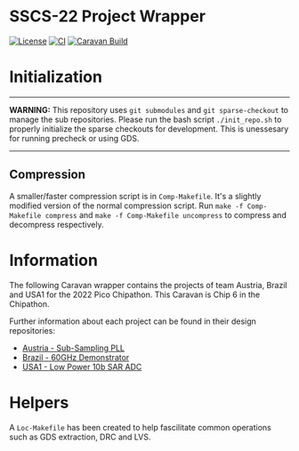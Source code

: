 # SSCS-22 Project Wrapper 

[![License](https://img.shields.io/badge/License-Apache%202.0-blue.svg)](https://opensource.org/licenses/Apache-2.0) [![CI](https://github.com/efabless/caravel_user_project_analog/actions/workflows/user_project_ci.yml/badge.svg)](https://github.com/efabless/caravel_user_project_analog/actions/workflows/user_project_ci.yml) [![Caravan Build](https://github.com/efabless/caravel_user_project_analog/actions/workflows/caravan_build.yml/badge.svg)](https://github.com/efabless/caravel_user_project_analog/actions/workflows/caravan_build.yml)


# Initialization

---

**WARNING:** This repository uses `git submodules` and `git sparse-checkout` to manage the sub repositories.
Please run the bash script `./init_repo.sh` to properly initialize the sparse checkouts for development. 
This is unessesary for running precheck or using GDS. 

---

## Compression
A smaller/faster compression script is in `Comp-Makefile`. It's a slightly modified version of the normal compression script. 
Run `make -f Comp-Makefile compress` and `make -f Comp-Makefile uncompress` to compress and decompress respectively. 


# Information
The following Caravan wrapper contains the projects of team Austria, Brazil and USA1 for the 2022 Pico Chipathon. This Caravan is Chip 6 in the Chipathon. 

Further information about each project can be found in their design repositories:
 - [Austria - Sub-Sampling PLL](https://github.com/ChrisG1997/pll2022)
 - [Brazil - 60GHz Demonstrator](https://github.com/LeoGalloGomes/sky130_60GHz_demonstrator_mockTO/tree/master)
 - [USA1 - Low Power 10b SAR ADC](https://github.com/UAH-IC-Design-Team/sky130-10-bit-SAR-ADC)

# Helpers
A `Loc-Makefile` has been created to help fascilitate common operations such as GDS extraction, DRC and LVS. 
